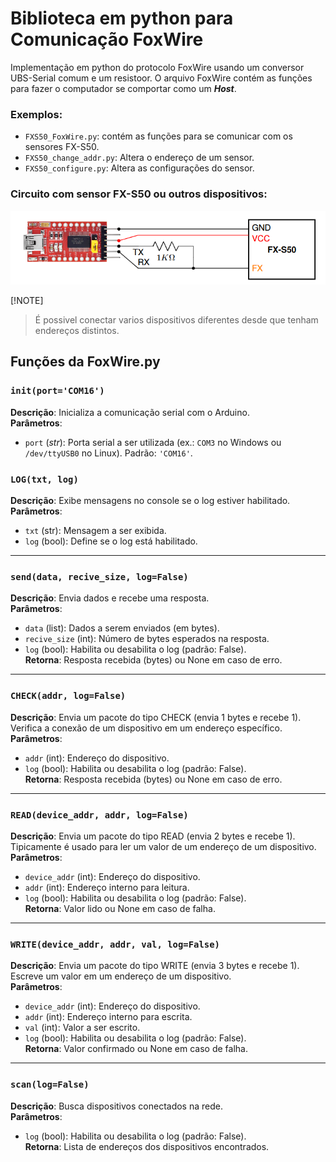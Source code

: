 
# Biblioteca em python para Comunicação FoxWire

Implementação em python do protocolo FoxWire usando um conversor UBS-Serial comum e um resistoor. O arquivo FoxWire contém as funções para fazer o computador se comportar como um ***Host***.

### Exemplos:
- `FXS50_FoxWire.py`: contém as funções para se comunicar com os sensores FX-S50.
- `FXS50_change_addr.py`: Altera o endereço de um sensor.
- `FXS50_configure.py`: Altera as configurações do sensor.

### Circuito com sensor FX-S50 ou outros dispositivos:
![Alt text](../docs/fx_serial.png)

 [!NOTE]  
> É possivel conectar varios dispositivos diferentes desde que tenham endereços distintos.

## Funções da FoxWire.py

### `init(port='COM16')`
**Descrição**: Inicializa a comunicação serial com o Arduino.  
**Parâmetros**:
  - `port` (*str*): Porta serial a ser utilizada (ex.: `COM3` no Windows ou `/dev/ttyUSB0` no Linux). Padrão: `'COM16'`.

### `LOG(txt, log)`
**Descrição**: Exibe mensagens no console se o log estiver habilitado.  
**Parâmetros**:  
- `txt` (str): Mensagem a ser exibida.  
- `log` (bool): Define se o log está habilitado.  

---

### `send(data, recive_size, log=False)`
**Descrição**: Envia dados e recebe uma resposta.  
**Parâmetros**:  
- `data` (list): Dados a serem enviados (em bytes).  
- `recive_size` (int): Número de bytes esperados na resposta.  
- `log` (bool): Habilita ou desabilita o log (padrão: False).  
**Retorna**: Resposta recebida (bytes) ou None em caso de erro.  

---

### `CHECK(addr, log=False)`
**Descrição**: Envia um pacote do tipo CHECK (envia 1 bytes e recebe 1). Verifica a conexão de um dispositivo em um endereço específico.  
**Parâmetros**:  
- `addr` (int): Endereço do dispositivo.  
- `log` (bool): Habilita ou desabilita o log (padrão: False).  
**Retorna**: Resposta recebida (bytes) ou None em caso de erro. 

---

### `READ(device_addr, addr, log=False)`
**Descrição**: Envia um pacote do tipo READ (envia 2 bytes e recebe 1). Tipicamente é usado para ler um valor de um endereço de um dispositivo.  
**Parâmetros**:  
- `device_addr` (int): Endereço do dispositivo.  
- `addr` (int): Endereço interno para leitura.  
- `log` (bool): Habilita ou desabilita o log (padrão: False).  
**Retorna**: Valor lido ou None em caso de falha.  

---

### `WRITE(device_addr, addr, val, log=False)`
**Descrição**: Envia um pacote do tipo WRITE (envia 3 bytes e recebe 1). Escreve um valor em um endereço de um dispositivo.  
**Parâmetros**:  
- `device_addr` (int): Endereço do dispositivo.  
- `addr` (int): Endereço interno para escrita.  
- `val` (int): Valor a ser escrito.  
- `log` (bool): Habilita ou desabilita o log (padrão: False).  
**Retorna**: Valor confirmado ou None em caso de falha.  

---

### `scan(log=False)`
**Descrição**: Busca dispositivos conectados na rede.  
**Parâmetros**:  
- `log` (bool): Habilita ou desabilita o log (padrão: False).  
**Retorna**: Lista de endereços dos dispositivos encontrados.  
